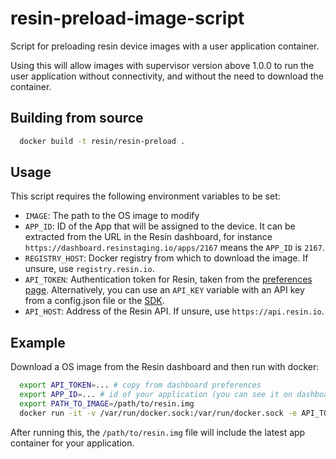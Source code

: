 # resin-preload-image-script

Script for preloading resin device images with a user application container.

Using this will allow images with supervisor version above 1.0.0 to run the user application without connectivity, and without the need to download the container.

## Building from source

```bash
  docker build -t resin/resin-preload .
```

## Usage

This script requires the following environment variables to be set:
  * `IMAGE`: The path to the OS image to modify
  * `APP_ID`: ID of the App that will be assigned to the device. It can be extracted from the URL in the Resin dashboard, for instance `https://dashboard.resinstaging.io/apps/2167` means the `APP_ID` is `2167`.
  * `REGISTRY_HOST`: Docker registry from which to download the image. If unsure, use `registry.resin.io`.
  * `API_TOKEN`: Authentication token for Resin, taken from the [preferences page](https://dashboard.resinstaging.io/preferences?tab=details). Alternatively, you can use an `API_KEY` variable with an API key from a config.json file or the [SDK](https://github.com/resin-io/resin-sdk/blob/master/DOCUMENTATION.md#resin.models.application.getApiKey).
  * `API_HOST`: Address of the Resin API. If unsure, use `https://api.resin.io`.

## Example

Download a OS image from the Resin dashboard and then run with docker:

```bash
  export API_TOKEN=... # copy from dashboard preferences
  export APP_ID=... # id of your application (you can see it on dashboard URL when you visit your app page)
  export PATH_TO_IMAGE=/path/to/resin.img
  docker run -it -v /var/run/docker.sock:/var/run/docker.sock -e API_TOKEN=$API_TOKEN -e API_HOST=https://api.resin.io -e REGISTRY_HOST=registry.resin.io -e APP_ID=$APP_ID -e IMAGE=/img/resin.img -v $PATH_TO_IMAGE:/img/resin.img --privileged resin/resin-preload
```
After running this, the `/path/to/resin.img` file will include the latest app container for your application.
